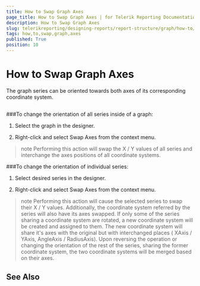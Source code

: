 ```yaml
---
title: How to Swap Graph Axes
page_title: How to Swap Graph Axes | for Telerik Reporting Documentation
description: How to Swap Graph Axes
slug: telerikreporting/designing-reports/report-structure/graph/how-to/how-to-swap-graph-axes
tags: how,to,swap,graph,axes
published: True
position: 10
---
```


# How to Swap Graph Axes



The graph series can be oriented towards both axes of its corresponding coordinate system.

## 

###To change the orientation of all series inside of a graph:

1. Select the graph in the designer.

1. Right-click and select Swap Axes from the context menu.

>note Performing this action will swap the X / Y values of all series and interchange the axes positions of all coordinate systems.          


###To change the orientation of individual series:

1. Select desired series in the designer.

1. Right-click and select Swap Axes from the context menu.

>note Performing this action will cause the selected series to swap their X / Y values.           Additionally, the coordinate system referred by the series will also have its axes swapped.         If only some of the series sharing a coordinate system are rotated, a new coordinate system will be created and assigned to them.             The new coordinate system will share it's axes with the original but with interchanged places ( XAxis / YAxis, AngleAxis / RadiusAxis).             Upon reversing the operation or changing the orientation of the rest of the series,              sharing the former coordinate system, the two coordinate systems will be merged based on their axes.            


## See Also

